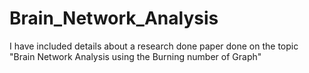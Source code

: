# Brain_Network_Analysis
I have included details about a research done paper done on the topic "Brain Network Analysis using the Burning number of Graph"
